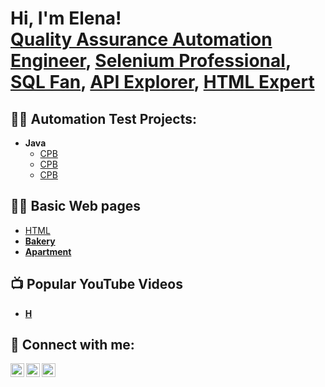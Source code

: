 <h1>Hi, I'm Elena! <br><a href="https://github.com/Elenochka01">Quality Assurance Automation Engineer</a>, <a href="https://www.linkedin.com/in/elena-odnodvortseva/">Selenium Professional</a>, <br><a href="https://www.linkedin.com/in/elena-odnodvortseva/">SQL Fan</a>, <a href="https://www.linkedin.com/in/elena-odnodvortseva/">API Explorer</a>, <a href="https://www.linkedin.com/in/elena-odnodvortseva/">HTML Expert</a>

<h2>👨‍💻 Automation Test Projects:</h2>

- <b>Java</b>
  - [CPB](http)
  - [CPB](http)
  - [CPB](http)
<h2>👨‍💻 Basic Web pages</h2>

  - [HTML](https://elenochka01.github.io/website/) <b>
  - [Bakery](https://elenochka01.github.io/Bakery/) <b>
  - [Apartment](https://elenochka01.github.io/Apartment/) <b>


<h2>📺 Popular YouTube Videos</h2>

- [H](https:/)


<h2> 🤳 Connect with me:</h2>

[<img align="left" alt="JoshMadakor | LinkedIn" width="22px" src="https://cdn.jsdelivr.net/npm/simple-icons@v3/icons/linkedin.svg" />][linkedin]
[<img align="left" alt="JoshMadakor | Instagram" width="22px" src="https://cdn.jsdelivr.net/npm/simple-icons@v3/icons/instagram.svg" />][instagram]
[<img align="left" alt="JoshMadakor | Telegram" width="22px" src="https://cdn.jsdelivr.net/npm/simple-icons@v3/icons/telegram.svg" />][telegram]

[instagram]: https://www.instagram.com/elenaulyana0123/
[linkedin]: https://www.linkedin.com/in/elena-odnodvortseva/
[telegram]:https://t.me/Elena_Odnodvortseva

